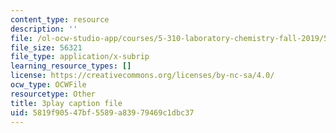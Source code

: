 ```yaml
---
content_type: resource
description: ''
file: /ol-ocw-studio-app/courses/5-310-laboratory-chemistry-fall-2019/5819f90547bf5589a83979469c1dbc37_OQq7qH74T5E.vtt
file_size: 56321
file_type: application/x-subrip
learning_resource_types: []
license: https://creativecommons.org/licenses/by-nc-sa/4.0/
ocw_type: OCWFile
resourcetype: Other
title: 3play caption file
uid: 5819f905-47bf-5589-a839-79469c1dbc37
---
```

